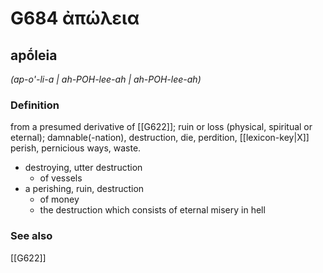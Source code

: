 # G684 ἀπώλεια

## apṓleia

_(ap-o'-li-a | ah-POH-lee-ah | ah-POH-lee-ah)_

### Definition

from a presumed derivative of [[G622]]; ruin or loss (physical, spiritual or eternal); damnable(-nation), destruction, die, perdition, [[lexicon-key|X]] perish, pernicious ways, waste.

- destroying, utter destruction
  - of vessels
- a perishing, ruin, destruction
  - of money
  - the destruction which consists of eternal misery in hell

### See also

[[G622]]

